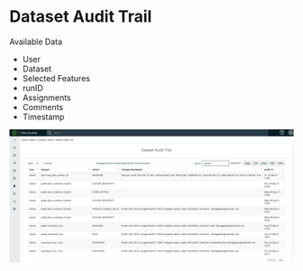 # Dataset Audit Trail

Available Data

* User
* Dataset
* Selected Features
* runID
* Assignments
* Comments
* Timestamp

![](<../../.gitbook/assets/image (77).png>)
